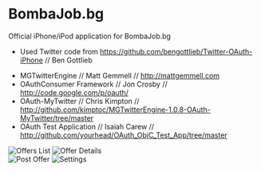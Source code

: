 # BombaJob.bg

Official iPhone/iPod application for BombaJob.bg

* Used Twitter code from https://github.com/bengottlieb/Twitter-OAuth-iPhone // Ben Gottlieb
 - MGTwitterEngine // Matt Gemmell // http://mattgemmell.com
 - OAuthConsumer Framework // Jon Crosby // http://code.google.com/p/oauth/
 - OAuth-MyTwitter // Chris Kimpton // http://github.com/kimptoc/MGTwitterEngine-1.0.8-OAuth-MyTwitter/tree/master
 - OAuth Test Application // Isaiah Carew // http://github.com/yourhead/OAuth_ObjC_Test_App/tree/master
 
![Offers List](http://bombajob.bg/desc/toffers-list.jpg "Offers")
![Offer Details](http://bombajob.bg/desc/toffer-details.jpg "Offer Details")<br>
![Post Offer](http://bombajob.bg/desc/tpost-offer.jpg "Post Offer")
![Settings](http://bombajob.bg/desc/tsettings.jpg "Settings")<br>
 